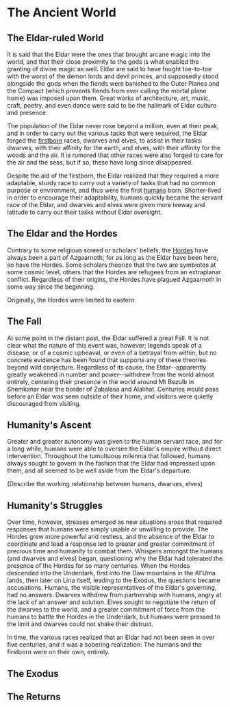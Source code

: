 # The Ancient World

## The Eldar-ruled World
It is said that the Eldar were the ones that brought arcane magic into the world, and that their close proximity to the gods is what enabled the granting of divine magic as well. Eldar are said to have fought toe-to-toe with the worst of the demon lords and devil princes, and supposedly stood alongside the gods when the fiends were banished to the Outer Planes and the Compact (which prevents fiends from ever calling the mortal plane home) was imposed upon them. Great works of architecture, art, music, craft, poetry, and even dance were said to be the hallmark of Eldar culture and presence.

The population of the Eldar never rose beyond a million, even at their peak, and in order to carry out the various tasks that were required, the Eldar forged the [firstborn](../Races/Firstborn.md) races, dwarves and elves, to assist in their tasks: dwarves, with their affinity for the earth, and elves, with their affinity for the woods and the air. It is rumored that other races were also forged to care for the air and the seas, but if so, these have long since disappeared.

Despite the aid of the firstborn, the Eldar realized that they required a more adaptable, sturdy race to carry out a variety of tasks that had no common purpose or environment, and thus were the first [humans](../Races/Humans.md) born. Shorter-lived in order to encourage their adaptability, humans quickly became the servant race of the Eldar, and dwarves and elves were given more leeway and latitude to carry out their tasks without Eldar oversight.

## The Eldar and the Hordes
Contrary to some religious screed or scholars' beliefs, the [Hordes](Hordes.md) have always been a part of Azgaarnoth; for as long as the Eldar have been here, so have the Hordes. Some scholars theorize that the two are symbiotes at some cosmic level, others that the Hordes are refugees from an extraplanar conflict. Regardless of their origins, the Hordes have plagued Azgaarnoth in some way since the beginning.

Originally, the Hordes were limited to eastern 

## The Fall
At some point in the distant past, the Eldar suffered a great Fall. It is not clear what the nature of this event was, however; legends speak of a disease, or of a cosmic upheaval, or even of a betrayal from within, but no concrete evidence has been found that supports any of these theories beyond wild conjecture. Regardless of its cause, the Eldar--apparently greatly weakened in number and power--withdrew from the world almost entirely, centering their presence in the world around Mt Bezulb in Shemkanar near the border of Zabalasa and Alalihat. Centuries would pass before an Eldar was seen outside of their home, and visitors were quietly discouraged from visiting. 

## Humanity's Ascent
Greater and greater autonomy was given to the human servant race, and for a long while, humans were able to oversee the Eldar's empire without direct intervention. Throughout the tumultuous milennia that followed, humans always sought to govern in the fashion that the Eldar had impressed upon them, and all seemed to be well aside from the Eldar's departure.

(Describe the working relationship between humans, dwarves, elves)

## Humanity's Struggles
Over time, however, stresses emerged as new situations arose that required responses that humans were simply unable or unwilling to provide. The Hordes grew more powerful and restless, and the absence of the Eldar to coordinate and lead a response led to greater and greater commitment of precious time and humanity to combat them. Whispers amongst the humans (and dwarves and elves) began, questioning why the Eldar had tolerated the presence of the Hordes for so many centuries. When the Hordes descended into the Underdark, first into the Daw mountains in the Al'Uma lands, then later on Liria itself, leading to the Exodus, the questions became accusations. Humans, the visible representatives of the Eldar's governing, had no answers. Dwarves withdrew from partnership with humans, angry at the lack of an answer and solution. Elves sought to negotiate the return of the dwarves to the world, and a greater commitment of force from the humans to battle the Hordes in the Underdark, but humans were pressed to the limit and dwarves could not shake their distrust.

In time, the various races realized that an Eldar had not been seen in over five centuries, and it was a sobering realization: The humans and the firstborn were on their own, entirely.

## The Exodus

## The Returns
